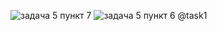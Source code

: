 
![задача 5 пункт 7](https://github.com/Drewplonq/netology/assets/173098668/5a29812a-1d1f-4873-a99c-552ebfcfa8b5)
![задача 5 пункт 6](https://github.com/Drewplonq/netology/assets/173098668/34d10a0d-2f0c-446c-a241-853abfa001c7)
@task1
